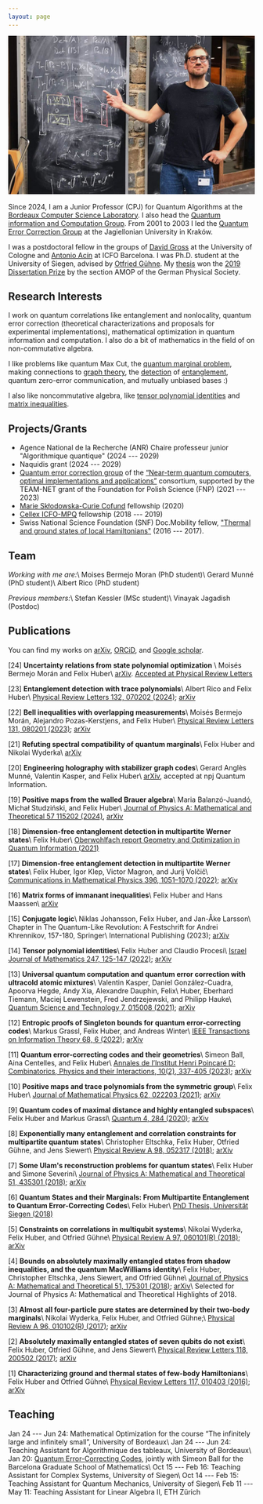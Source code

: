 ```yaml
---
layout: page
---
```


![](Untitled_horiz.png)

Since 2024, I am a Junior Professor (CPJ) for Quantum Algorithms at the [Bordeaux Computer Science Laboratory](https://labri.fr). I also head the [Quantum information and Computation Group](https://quantique.labri.fr/). From 2001 to 2003 I led the [Quantum Error Correction Group](https://nisq.pl/quantum-error-correction-group)
at the Jagiellonian University in Kraków.

I was a postdoctoral fellow in the groups of [David Gross](https://qi.uni-koeln.de/) at the University of Cologne and [Antonio Acín](https://www.icfo.eu/research-group/7/quantum-information/home/437/) at ICFO Barcelona. I was Ph.D. student at the University of Siegen, advised by [Otfried Gühne](https://www.physik.uni-siegen.de/tqo/). My [thesis](https://dspace.ub.uni-siegen.de/handle/ubsi/1272) won the [2019 Dissertation Prize](https://www.dpg-physik.de/auszeichnungen/preise-der-dpg-vereinigungen/preistraeger-dissertationspreis-samop) by the section AMOP of the German Physical Society.

## Research Interests
I work on quantum correlations like entanglement and nonlocality, quantum error correction (theoretical characterizations and proposals for experimental implementations), mathematical optimization in quantum information and computation. I also do a bit of mathematics in the field of on non-commutative algebra.

I like problems like quantum Max Cut, the [quantum marginal problem](https://arxiv.org/abs/2211.06349), making connections to [graph theory](https://arxiv.org/abs/2310.00612), the [detection](https://arxiv.org/abs/2108.08720) of [entanglement](https://arxiv.org/abs/1708.06298), quantum zero-error communication, and mutually unbiased bases :)

I also like noncommutative algebra, like [tensor polynomial identities](https://arxiv.org/abs/2011.04362) and [matrix inequalities](https://arxiv.org/abs/2002.12887).


## Projects/Grants
- Agence National de la Recherche (ANR) Chaire professeur junior "Algorithmique quantique" (2024 --- 2029)
- Naquidis grant (2024 --- 2029)
- [Quantum error correction group](https://nisq.pl/quantum-error-correction-group) of the [“Near-term quantum computers, optimal implementations and applications”](nisq.pl) consortium, supported by the TEAM-NET grant of the Foundation for Polish Science (FNP) (2021 --- 2023)
- [Marie Skłodowska-Curie Cofund](bist.eu/probist) fellowship (2020)
- [Cellex ICFO-MPQ](cellex-mpq.icfo.eu) fellowship (2018 --- 2019)
- Swiss National Science Foundation (SNF) Doc.Mobility fellow, ["Thermal and ground states of local Hamiltonians"](http://p3.snf.ch/project-165024) (2016 --- 2017).


## Team

_Working with me are:_\\
Moises Bermejo Moran (PhD student)\\
Gerard Munné (PhD student)\\
Albert Rico (PhD student)

_Previous members:_\\
Stefan Kessler (MSc student)\\
Vinayak Jagadish (Postdoc)


## Publications
You can find my works on [arXiv](https://arxiv.org/a/huber_f_1.html), [ORCiD](https://orcid.org/0000-0002-3856-4018), and [Google scholar](https://scholar.google.com/citations?user=1O58f3gAAAAJ&hl=en&oi=ao).

[24] **Uncertainty relations from state polynomial optimization** \\
Moisés Bermejo Morán and Felix Huber\\
[arXiv](https://arxiv.org/abs/2310.00612). [Accepted at Physical Review Letters](https://journals.aps.org/prl/accepted/16074YdbXa716b89941e8d84a4395c58c64e08954)

[23] **Entanglement detection with trace polynomials**\\
Albert Rico and Felix Huber\\
[Physical Review Letters 132, 070202 (2024)](https://doi.org/10.1103/PhysRevLett.132.070202); [arXiv](https://arxiv:2303.07761)

[22] **Bell inequalities with overlapping measurements**\\
Moisés Bermejo Morán, Alejandro Pozas-Kerstjens, and Felix Huber\\
[Physical Review Letters 131, 080201 (2023)](https://doi.org/10.1103/PhysRevLett.131.080201); [arXiv](https://arxiv:2303.02127)

[21] **Refuting spectral compatibility of quantum marginals**\\
Felix Huber and Nikolai Wyderka\\
[arXiv](https://arxiv:2211.06349)

[20] **Engineering holography with stabilizer graph codes**\\
Gerard Anglès Munné, Valentin Kasper, and Felix Huber\\
[arXiv](https://arxiv:2209.08954), accepted at npj Quantum Information.

[19] **Positive maps from the walled Brauer algebra**\\
Maria Balanzó-Juandó, Michał Studziński, and Felix Huber\\
[Journal of Physics A: Mathematical and Theoretical 57 115202 (2024)](https://doi.org/10.1088/1751-8121/ad2b86), [arXiv](https://arxiv:2112.12738)

[18] **Dimension-free entanglement detection in multipartite Werner states**\\
Felix Huber\\
[Oberwohlfach report Geometry and Optimization in Quantum Information (2021)](https://publications.mfo.de/handle/mfo/3902)

[17] **Dimension-free entanglement detection in multipartite Werner states**\\
Felix Huber, Igor Klep, Victor Magron, and Jurij Volčič\\
[Communications in Mathematical Physics 396, 1051–1070 (2022)](https://doi.org/10.1007/s00220-022-04485-9); [arXiv](https://arxiv:2108.08720)

[16] **Matrix forms of immanant inequalities**\\
Felix Huber and Hans Maassen\\
[arXiv](https://arxiv:2103.04317)

[15] **Conjugate logic**\\
Niklas Johansson, Felix Huber, and Jan-Åke Larsson\\
Chapter in The Quantum-Like Revolution: A Festschrift for Andrei Khrennikov, 157-180, Springer\\
International Publishing (2023); [arXiv](https://arxiv:2102.06572)

[14] **Tensor polynomial identities**\\
Felix Huber and Claudio Procesi\\
[Israel Journal of Mathematics 247, 125-147 (2022)](https://doi.org/10.1007/s11856-021-2262-6); [arXiv](https://arxiv:2011.04362)

[13] **Universal quantum computation and quantum error correction with ultracold atomic mixtures**\\
Valentin Kasper, Daniel González-Cuadra, Apoorva Hegde, Andy Xia, Alexandre Dauphin, Felix\\
Huber, Eberhard Tiemann, Maciej Lewenstein, Fred Jendrzejewski, and Philipp Hauke\\
[Quantum Science and Technology 7, 015008 (2021)](https://doi.org/10.1088/2058-9565/ac2d39); [arXiv](https://arxiv:2010.15923)

[12] **Entropic proofs of Singleton bounds for quantum error-correcting codes**\\
Markus Grassl, Felix Huber, and Andreas Winter\\
[IEEE Transactions on Information Theory 68, 6 (2022)](https://doi.org/10.1109/TIT.2022.3149291); [arXiv](https://arxiv:2010.07902)

[11] **Quantum error-correcting codes and their geometries**\\
Simeon Ball, Aina Centelles, and Felix Huber\\
[Annales de l’Institut Henri Poincaré D: Combinatorics, Physics and their Interactions, 10(2), 337-405 (2023)](https://doi.org/10.4171/aihpd/160); [arXiv](https://arxiv:2007.05992)

[10] **Positive maps and trace polynomials from the symmetric group**\\
Felix Huber\\
[Journal of Mathematical Physics 62, 022203 (2021)](https://doi.org/10.1063/5.0028856); [arXiv](https://arxiv:2002.12887)

[9] **Quantum codes of maximal distance and highly entangled subspaces**\\
Felix Huber and Markus Grassl\\
[Quantum 4, 284 (2020)](https://doi.org/10.22331/q-2020-06-18-284); [arXiv](https://arxiv:1907.07733)

[8] **Exponentially many entanglement and correlation constraints for multipartite quantum states**\\
Christopher Eltschka, Felix Huber, Otfried Gühne, and Jens Siewert\\
[Physical Review A 98, 052317 (2018)](https://doi.org/10.1103/PhysRevA.98.052317); [arXiv](https://arxiv:1807.09165)

[7] **Some Ulam's reconstruction problems for quantum states**\\
Felix Huber and Simone Severini\\
[Journal of Physics A: Mathematical and Theoretical 51, 435301 (2018)](https://doi.org/10.1088/1751-8121/aadd1e); [arXiv](https://arxiv:1802.00783)

[6] **Quantum States and their Marginals: From Multipartite Entanglement to Quantum Error-Correcting Codes**\\
Felix Huber\\
[PhD Thesis, Universität Siegen (2018)](https://dspace.ub.uni-siegen.de/handle/ubsi/1272)

[5] **Constraints on correlations in multiqubit systems**\\
Nikolai Wyderka, Felix Huber, and Otfried Gühne\\
[Physical Review A 97, 060101(R) (2018)](https://doi.org/10.1103/PhysRevA.97.060101); [arXiv](https://arxiv:1710.00758)

[4] **Bounds on absolutely maximally entangled states from shadow inequalities, and the quantum MacWilliams identity**\\
Felix Huber, Christopher Eltschka, Jens Siewert, and Otfried Gühne\\
[Journal of Physics A: Mathematical and Theoretical 51, 175301 (2018)](https://doi.org/10.1088/1751-8121/aaade5); [arXiv](https://arxiv:1708.06298)\\
Selected for Journal of Physics A: Mathematical and Theoretical Highlights of 2018.

[3] **Almost all four-particle pure states are determined by their two-body marginals**\\
Nikolai Wyderka, Felix Huber, and Otfried Gühne;\\
[Physical Review A 96, 010102(R) (2017)](https://doi.org/10.1103/PhysRevA.96.010102); [arXiv](https://arxiv:1703.10950)

[2] **Absolutely maximally entangled states of seven qubits do not exist**\\
Felix Huber, Otfried Gühne, and Jens Siewert\\
[Physical Review Letters 118, 200502 (2017)](https://doi.org/10.1103/PhysRevLett.118.200502); [arXiv](https://arxiv:1608.06228)

[1] **Characterizing ground and thermal states of few-body Hamiltonians**\\
Felix Huber and Otfried Gühne\\
[Physical Review Letters 117, 010403 (2016)](https://doi.org/10.1103/PhysRevLett.117.010403); [arXiv](https://arxiv:1601.01630)

## Teaching
Jan 24 --- Jun 24: Mathematical Optimization for the course “The infinitely large and infinitely small”, University of Bordeaux\\
Jan 24 --- Jun 24: Teaching Assistant for Algorithmique des tableaux, University of Bordeaux\\
Jan 20: [Quantum Error-Correcting Codes](https://bgsmath.cat/event/quantum-error-correcting-codes/), jointly with Simeon Ball for the Barcelona Graduate School of Mathematics\\
Oct 15 --- Feb 16: Teaching Assistant for Complex Systems, University of Siegen\\
Oct 14 --- Feb 15: Teaching Assistant for Quantum Mechanics, University of Siegen\\
Feb 11 --- May 11: Teaching Assistant for Linear Algebra II, ETH Zürich
